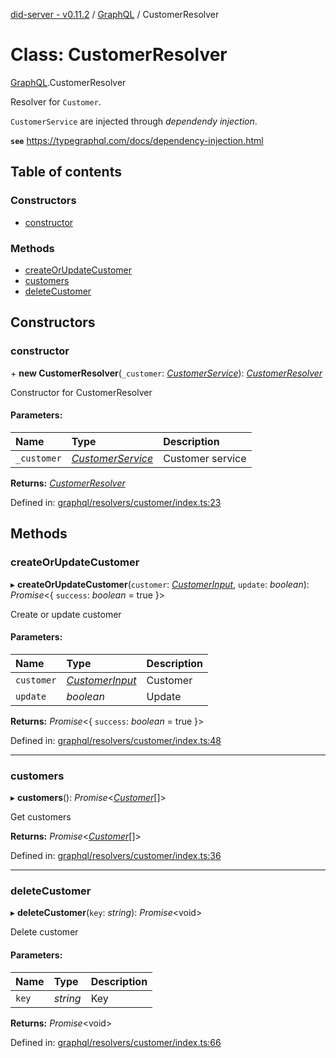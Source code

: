 [did-server - v0.11.2](../README.md) / [GraphQL](../modules/graphql.md) / CustomerResolver

# Class: CustomerResolver

[GraphQL](../modules/graphql.md).CustomerResolver

Resolver for `Customer`.

`CustomerService` are injected through
_dependendy injection_.

**`see`** https://typegraphql.com/docs/dependency-injection.html

## Table of contents

### Constructors

- [constructor](graphql.customerresolver.md#constructor)

### Methods

- [createOrUpdateCustomer](graphql.customerresolver.md#createorupdatecustomer)
- [customers](graphql.customerresolver.md#customers)
- [deleteCustomer](graphql.customerresolver.md#deletecustomer)

## Constructors

### constructor

\+ **new CustomerResolver**(`_customer`: [*CustomerService*](services.customerservice.md)): [*CustomerResolver*](graphql.customerresolver.md)

Constructor for CustomerResolver

#### Parameters:

Name | Type | Description |
:------ | :------ | :------ |
`_customer` | [*CustomerService*](services.customerservice.md) | Customer service    |

**Returns:** [*CustomerResolver*](graphql.customerresolver.md)

Defined in: [graphql/resolvers/customer/index.ts:23](https://github.com/Puzzlepart/did/blob/dev/server/graphql/resolvers/customer/index.ts#L23)

## Methods

### createOrUpdateCustomer

▸ **createOrUpdateCustomer**(`customer`: [*CustomerInput*](graphql.customerinput.md), `update`: *boolean*): *Promise*<{ `success`: *boolean* = true }\>

Create or update customer

#### Parameters:

Name | Type | Description |
:------ | :------ | :------ |
`customer` | [*CustomerInput*](graphql.customerinput.md) | Customer   |
`update` | *boolean* | Update    |

**Returns:** *Promise*<{ `success`: *boolean* = true }\>

Defined in: [graphql/resolvers/customer/index.ts:48](https://github.com/Puzzlepart/did/blob/dev/server/graphql/resolvers/customer/index.ts#L48)

___

### customers

▸ **customers**(): *Promise*<[*Customer*](graphql.customer.md)[]\>

Get customers

**Returns:** *Promise*<[*Customer*](graphql.customer.md)[]\>

Defined in: [graphql/resolvers/customer/index.ts:36](https://github.com/Puzzlepart/did/blob/dev/server/graphql/resolvers/customer/index.ts#L36)

___

### deleteCustomer

▸ **deleteCustomer**(`key`: *string*): *Promise*<void\>

Delete customer

#### Parameters:

Name | Type | Description |
:------ | :------ | :------ |
`key` | *string* | Key    |

**Returns:** *Promise*<void\>

Defined in: [graphql/resolvers/customer/index.ts:66](https://github.com/Puzzlepart/did/blob/dev/server/graphql/resolvers/customer/index.ts#L66)
